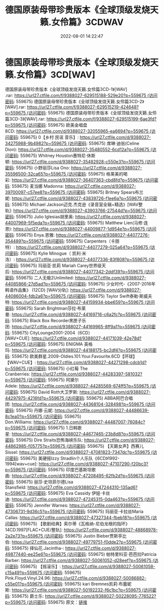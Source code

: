 ﻿---
title: 德国原装母带珍贵版本《全球顶级发烧天籁.女伶篇》3CDWAV
date: 2022-08-01 14:22:47
categories: 外语音乐
tags: 外语音乐
---
# 德国原装母带珍贵版本《全球顶级发烧天籁.女伶篇》3CD[WAV]

德国原装母带珍贵版本《全球顶级发烧天籁.女伶篇3CD-1》[WAV] .rar: https://url27.ctfile.com/f/9388027-629515188-529e20?p=559675 (访问密码:
559675)
德国原装母带珍贵版本《全球顶级发烧天籁.女伶篇3CD-2》[WAV].rar: https://url27.ctfile.com/f/9388027-629515219-424648?p=559675 (访问密码:
559675)
德国原装母带珍贵版本《全球顶级发烧天籁.女伶篇3CD-3》[WAV].rar: https://url27.ctfile.com/f/9388027-629515199-6ae3fd?p=559675 (访问密码:
559675)
欧美金唱盘8CD: https://url27.ctfile.com/d/9388027-32055965-ea6694?p=559675 (访问密码:
559675)
0【乡村 民谣 音乐】: https://url27.ctfile.com/d/9388027-34275988-9b4982?p=559675 (访问密码:
559675)
席琳·迪翁(Celine Dion): https://url27.ctfile.com/d/9388027-35480552-6cd12a?p=559675 (访问密码:
559675)
Whitney Houston惠特尼·休斯顿: https://url27.ctfile.com/d/9388027-35482928-c550e3?p=559675 (访问密码:
559675)
小野丽莎Lisa Ono: https://url27.ctfile.com/d/9388027-35596500-32ca65?p=559675 (访问密码:
559675)
格莱美的喝彩: https://url27.ctfile.com/d/9388027-36407363-cbd8fd?p=559675 (访问密码:
559675)
麦当娜 Madonna: https://url27.ctfile.com/d/9388027-39700097-c57ee8?p=559675 (访问密码:
559675)
Britney Spears布兰妮: https://url27.ctfile.com/d/9388027-43839726-f1ee6a?p=559675 (访问密码:
559675)
Michael Jackson迈克.杰克逊《录音室全辑+精选》[WAV整轨]: https://url27.ctfile.com/d/9388027-43903766-27544d?p=559675 (访问密码:
559675)
Julio Iglesias胡里奥: https://url27.ctfile.com/d/9388027-44007969-5f5eda?p=559675 (访问密码:
559675)
Matthew Lien(马修·连恩): https://url27.ctfile.com/d/9388027-44009877-1d954e?p=559675 (访问密码:
559675)
Enya.恩雅: https://url27.ctfile.com/d/9388027-44077276-354489?p=559675 (访问密码:
559675)
Carpenters（卡朋特）: https://url27.ctfile.com/d/9388027-44077279-025a64?p=559675 (访问密码:
559675)
Kylie Minogue（ 凯利·米洛）: https://url27.ctfile.com/d/9388027-44077336-83f808?p=559675 (访问密码:
559675)
玛丽亚·凯莉 Mariah Carey世界级天后: https://url27.ctfile.com/d/9388027-44077342-2ddf39?p=559675 (访问密码:
559675)
二人无极2Unlimited: https://url27.ctfile.com/d/9388027-44085866-27d5ad?p=559675 (访问密码:
559675)
少女时代-《2007-2016年韩语作品集》 (12CD) [WAV分轨]: https://url27.ctfile.com/d/9388027-44086004-fdb2a6?p=559675 (访问密码:
559675)
Taylor Swift泰勒·斯威夫特: https://url27.ctfile.com/d/9388027-44159934-bbe659?p=559675 (访问密码:
559675)
Sarah Brightman莎拉·布莱曼: https://url27.ctfile.com/d/9388027-44169716-c6a2fc?p=559675 (访问密码:
559675)
Black Box Recorder黑匣子乐团: https://url27.ctfile.com/d/9388027-44169965-8ff9a1?p=559675 (访问密码:
559675)
CityLounge2001-2004（6CD）[WAV+CUE]: https://url27.ctfile.com/d/9388027-44171039-42e78d?p=559675 (访问密码:
559675)
ENIGMA 英格玛: https://url27.ctfile.com/d/9388027-44188175-bc2df4?p=559675 (访问密码:
559675)
欧美群星.2009-Oldies.101.Your.Favourite.6CD【环球】【WAV+CUE】: https://url27.ctfile.com/d/9388027-44271298-cdcb1d?p=559675 (访问密码:
559675)
小红莓 The Cranberries: https://url27.ctfile.com/d/9388027-44283397-581032?p=559675 (访问密码:
559675)
阿黛尔 Adele: https://url27.ctfile.com/d/9388027-44285569-674ff5?p=559675 (访问密码:
559675)
David Roth大卫罗斯: https://url27.ctfile.com/d/9388027-44297975-4216fd?p=559675 (访问密码:
559675)
ABBA阿巴合唱团: https://url27.ctfile.com/d/9388027-44368104-328498?p=559675 (访问密码:
559675)
丹娜·云妮: https://url27.ctfile.com/d/9388027-44486639-8c1ea0?p=559675 (访问密码:
559675)
Don.Williams: https://url27.ctfile.com/d/9388027-44487007-76084c?p=559675 (访问密码:
559675)
1.日韩歌星: https://url27.ctfile.com/d/9388027-44677465-23b8d8?p=559675 (访问密码:
559675)
Dire Straits恐怖海峡乐队: https://url27.ctfile.com/d/9388027-44862985-f05775?p=559675 (访问密码:
559675)
【天籁女声】西赛儿Sissel: https://url27.ctfile.com/d/9388027-47081823-7347dc?p=559675 (访问密码:
559675)
美硬摇Izzy
Stradlin个人乐队《6CD》1992-1994[wav+cue]: https://url27.ctfile.com/d/9388027-47107290-f20bc3?p=559675 (访问密码:
559675)
印度巴基斯坦歌曲: https://url27.ctfile.com/d/9388027-47208495-62fb2d?p=559675 (访问密码:
559675)
丽莎·史坦菲尔德Lisa Stansfield: https://url27.ctfile.com/d/9388027-47244310-135ad6?p=559675 (访问密码:
559675)
Eva Cassidy 伊娃·卡丝迪: https://url27.ctfile.com/d/9388027-47245315-0da463?p=559675 (访问密码:
559675)
Jennifer Warnes: https://url27.ctfile.com/d/9388027-47306731-9d36c5?p=559675 (访问密码:
559675)
玛丽亚·卡拉丝Maria Callas: https://url27.ctfile.com/d/9388027-47327344-fbeb18?p=559675 (访问密码:
559675)
【歌剧经典】索尔蒂《瓦格纳-尼伯龙根的指环》14CD.1997[FLAC+CUE/整轨]: https://url27.ctfile.com/d/9388027-48868978-2a2e73?p=559675 (访问密码:
559675)
Justin Bieber贾斯亭比伯: https://url27.ctfile.com/d/9388027-49779751-f0dde2?p=559675 (访问密码:
559675)
择仙花.Jacintha-: https://url27.ctfile.com/d/9388027-49877440-ee25e6?p=559675 (访问密码:
559675)
帕特里科亚·芭芭拉Patricia Barber: https://url27.ctfile.com/d/9388027-50061052-d28eef?p=559675 (访问密码:
559675)
【摇滚乐】: https://url27.ctfile.com/d/9388027-50061058-c15a49?p=559675 (访问密码:
559675)
Pink.Floyd.Vinyl.24.96: https://url27.ctfile.com/d/9388027-50086882-c55e01?p=559675 (访问密码:
559675)
kari Bremnes凯莉·布蕾妮斯: https://url27.ctfile.com/d/9388027-50192232-f6c1bc?p=559675 (访问密码:
559675)
爵士乐: https://url27.ctfile.com/d/9388027-50228095-776522?p=559675 (访问密码:
559675)
原文：[链接](https://blog.sina.com.cn/s/blog_1647c7e7601030yna.html)